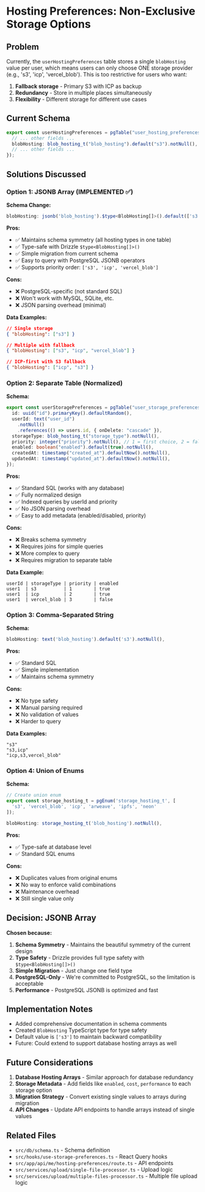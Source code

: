 # Hosting Preferences: Non-Exclusive Storage Options

## Problem

Currently, the `userHostingPreferences` table stores a single `blobHosting` value per user, which means users can only choose ONE storage provider (e.g., 's3', 'icp', 'vercel_blob'). This is too restrictive for users who want:

1. **Fallback storage** - Primary S3 with ICP as backup
2. **Redundancy** - Store in multiple places simultaneously
3. **Flexibility** - Different storage for different use cases

## Current Schema

```typescript
export const userHostingPreferences = pgTable("user_hosting_preferences", {
  // ... other fields ...
  blobHosting: blob_hosting_t("blob_hosting").default("s3").notNull(), // SINGLE VALUE
  // ... other fields ...
});
```

## Solutions Discussed

### Option 1: JSONB Array (IMPLEMENTED ✅)

**Schema Change:**

```typescript
blobHosting: jsonb('blob_hosting').$type<BlobHosting[]>().default(['s3']).notNull(),
```

**Pros:**

- ✅ Maintains schema symmetry (all hosting types in one table)
- ✅ Type-safe with Drizzle `$type<BlobHosting[]>()`
- ✅ Simple migration from current schema
- ✅ Easy to query with PostgreSQL JSONB operators
- ✅ Supports priority order: `['s3', 'icp', 'vercel_blob']`

**Cons:**

- ❌ PostgreSQL-specific (not standard SQL)
- ❌ Won't work with MySQL, SQLite, etc.
- ❌ JSON parsing overhead (minimal)

**Data Examples:**

```json
// Single storage
{ "blobHosting": ["s3"] }

// Multiple with fallback
{ "blobHosting": ["s3", "icp", "vercel_blob"] }

// ICP-first with S3 fallback
{ "blobHosting": ["icp", "s3"] }
```

### Option 2: Separate Table (Normalized)

**Schema:**

```typescript
export const userStoragePreferences = pgTable("user_storage_preferences", {
  id: uuid("id").primaryKey().defaultRandom(),
  userId: text("user_id")
    .notNull()
    .references(() => users.id, { onDelete: "cascade" }),
  storageType: blob_hosting_t("storage_type").notNull(),
  priority: integer("priority").notNull(), // 1 = first choice, 2 = fallback
  enabled: boolean("enabled").default(true).notNull(),
  createdAt: timestamp("created_at").defaultNow().notNull(),
  updatedAt: timestamp("updated_at").defaultNow().notNull(),
});
```

**Pros:**

- ✅ Standard SQL (works with any database)
- ✅ Fully normalized design
- ✅ Indexed queries by userId and priority
- ✅ No JSON parsing overhead
- ✅ Easy to add metadata (enabled/disabled, priority)

**Cons:**

- ❌ Breaks schema symmetry
- ❌ Requires joins for simple queries
- ❌ More complex to query
- ❌ Requires migration to separate table

**Data Example:**

```
userId | storageType | priority | enabled
user1  | s3          | 1        | true
user1  | icp         | 2        | true
user1  | vercel_blob | 3        | false
```

### Option 3: Comma-Separated String

**Schema:**

```typescript
blobHosting: text('blob_hosting').default('s3').notNull(),
```

**Pros:**

- ✅ Standard SQL
- ✅ Simple implementation
- ✅ Maintains schema symmetry

**Cons:**

- ❌ No type safety
- ❌ Manual parsing required
- ❌ No validation of values
- ❌ Harder to query

**Data Examples:**

```
"s3"
"s3,icp"
"icp,s3,vercel_blob"
```

### Option 4: Union of Enums

**Schema:**

```typescript
// Create union enum
export const storage_hosting_t = pgEnum('storage_hosting_t', [
  's3', 'vercel_blob', 'icp', 'arweave', 'ipfs', 'neon'
]);

blobHosting: storage_hosting_t('blob_hosting').notNull(),
```

**Pros:**

- ✅ Type-safe at database level
- ✅ Standard SQL enums

**Cons:**

- ❌ Duplicates values from original enums
- ❌ No way to enforce valid combinations
- ❌ Maintenance overhead
- ❌ Still single value only

## Decision: JSONB Array

**Chosen because:**

1. **Schema Symmetry** - Maintains the beautiful symmetry of the current design
2. **Type Safety** - Drizzle provides full type safety with `$type<BlobHosting[]>()`
3. **Simple Migration** - Just change one field type
4. **PostgreSQL-Only** - We're committed to PostgreSQL, so the limitation is acceptable
5. **Performance** - PostgreSQL JSONB is optimized and fast

## Implementation Notes

- Added comprehensive documentation in schema comments
- Created `BlobHosting` TypeScript type for type safety
- Default value is `['s3']` to maintain backward compatibility
- Future: Could extend to support database hosting arrays as well

## Future Considerations

1. **Database Hosting Arrays** - Similar approach for database redundancy
2. **Storage Metadata** - Add fields like `enabled`, `cost`, `performance` to each storage option
3. **Migration Strategy** - Convert existing single values to arrays during migration
4. **API Changes** - Update API endpoints to handle arrays instead of single values

## Related Files

- `src/db/schema.ts` - Schema definition
- `src/hooks/use-storage-preferences.ts` - React Query hooks
- `src/app/api/me/hosting-preferences/route.ts` - API endpoints
- `src/services/upload/single-file-processor.ts` - Upload logic
- `src/services/upload/multiple-files-processor.ts` - Multiple file upload logic



